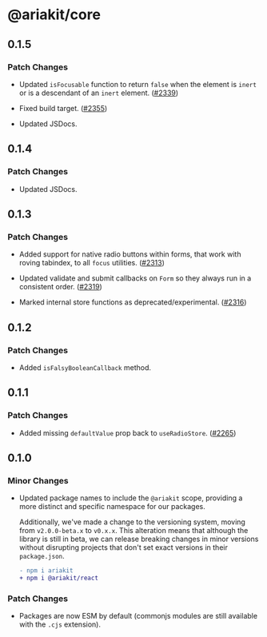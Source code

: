 # @ariakit/core

## 0.1.5

### Patch Changes

- Updated `isFocusable` function to return `false` when the element is `inert` or is a descendant of an `inert` element. ([#2339](https://github.com/ariakit/ariakit/pull/2339))

- Fixed build target. ([#2355](https://github.com/ariakit/ariakit/pull/2355))

- Updated JSDocs.

## 0.1.4

### Patch Changes

- Updated JSDocs.

## 0.1.3

### Patch Changes

- Added support for native radio buttons within forms, that work with roving tabindex, to all `focus` utilities. ([#2313](https://github.com/ariakit/ariakit/pull/2313))

- Updated validate and submit callbacks on `Form` so they always run in a consistent order. ([#2319](https://github.com/ariakit/ariakit/pull/2319))

- Marked internal store functions as deprecated/experimental. ([#2316](https://github.com/ariakit/ariakit/pull/2316))

## 0.1.2

### Patch Changes

- Added `isFalsyBooleanCallback` method.

## 0.1.1

### Patch Changes

- Added missing `defaultValue` prop back to `useRadioStore`. ([#2265](https://github.com/ariakit/ariakit/pull/2265))

## 0.1.0

### Minor Changes

- Updated package names to include the `@ariakit` scope, providing a more distinct and specific namespace for our packages.

  Additionally, we've made a change to the versioning system, moving from `v2.0.0-beta.x` to `v0.x.x`. This alteration means that although the library is still in beta, we can release breaking changes in minor versions without disrupting projects that don't set exact versions in their `package.json`.

  ```diff
  - npm i ariakit
  + npm i @ariakit/react
  ```

### Patch Changes

- Packages are now ESM by default (commonjs modules are still available with the `.cjs` extension).

